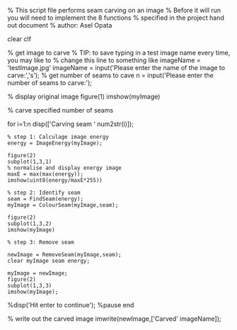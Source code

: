 % This script file performs seam carving on an image
% Before it will run you will need to implement the 8 functions
% specified in the project hand out document
% author: Asel Opata

clear
clf

% get image to carve
% TIP: to save typing in a test image name every time, you may like to
% change this line to something like imageName = 'testImage.jpg'
imageName = input('Please enter the name of the image to carve:','s');
% get number of seams to cave
n = input('Please enter the number of seams to carve:');

% display original image
figure(1)
imshow(myImage)

% carve specified number of seams

for i=1:n
    disp(['Carving seam ' num2str(i)]);
    
    % step 1: Calculage image energy
    energy = ImageEnergy(myImage);
    
    figure(2)
    subplot(1,3,1)
    % normalise and display energy image
    maxE = max(max(energy));
    imshow(uint8(energy/maxE*255))
    
    % step 2: Identify seam
    seam = FindSeam(energy);
    myImage = ColourSeam(myImage,seam);
    
    figure(2)
    subplot(1,3,2)
    imshow(myImage)
    
    % step 3: Remove seam
    
    newImage = RemoveSeam(myImage,seam);
    clear myImage seam energy;
 
    myImage = newImage;
    figure(2)
    subplot(1,3,3)
    imshow(myImage);
    
   %disp('Hit enter to continue');
    %pause
end

% write out the carved image
imwrite(newImage,['Carved' imageName]);
